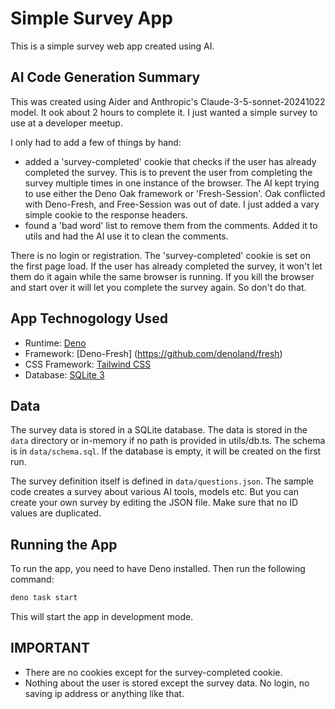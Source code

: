 # Simple Survey App

This is a simple survey web app created using AI.

## AI Code Generation Summary

This was created using Aider and Anthropic's Claude-3-5-sonnet-20241022 model. It ook about 2 hours to complete it. I just wanted a simple survey to use at a developer meetup.

I only had to add a few of things by hand:

- added a 'survey-completed' cookie that checks if the user has already completed the survey. This is to prevent the user from completing the survey multiple times in one instance of the browser. The AI kept trying to use either the Deno Oak framework or 'Fresh-Session'. Oak conflicted with Deno-Fresh, and Free-Session was out of date. I just added a vary simple cookie to the response headers.
- found a 'bad word' list to remove them from the comments. Added it to utils and had the AI use it to clean the comments.

There is no login or registration. The 'survey-completed' cookie is set on the first page load. If the user has already completed the survey, it won't let them do it again while the same browser is running. If you kill the browser and start over it will let you complete the survey again. So don't do that.

## App Technogology Used

- Runtime: [Deno](https://deno.com/)
- Framework: [Deno-Fresh] (https://github.com/denoland/fresh)
- CSS Framework: [Tailwind CSS](https://https://tailwindcss.com/)
- Database: [SQLite 3](https://www.sqlite.org/index.html)

## Data

The survey data is stored in a SQLite database. The data is stored in the `data` directory or in-memory if no path is provided in utils/db.ts. The schema is in `data/schema.sql`. If the database is empty, it will be created on the first run.

The survey definition itself is defined in `data/questions.json`. The sample code creates a survey about various AI tools, models etc. But you can create your own survey by editing the JSON file. Make sure that no ID values are duplicated.

## Running the App

To run the app, you need to have Deno installed.
Then run the following command:

```bash
deno task start
```

This will start the app in development mode.

## IMPORTANT

- There are no cookies except for the survey-completed cookie.
- Nothing about the user is stored except the survey data. No login, no saving ip address or anything like that.
